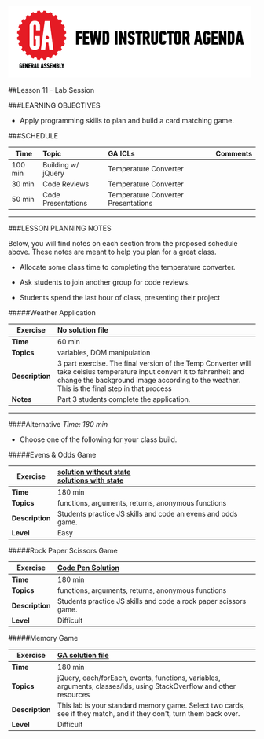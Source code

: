 ![GeneralAssemb.ly](../../img/icons/instr_agenda.png)


##Lesson 11 - Lab Session


###LEARNING OBJECTIVES

*	Apply programming skills to plan and build a card matching game.


###SCHEDULE

| Time        | Topic| GA ICLs| Comments |
| ------------- |:-------------|:-------------------|:----------------|
| 100 min | Building w/ jQuery | Temperature Converter |
| 30 min  | Code Reviews | Temperature Converter |
| 50 min  | Code Presentations | Temperature Converter Presentations |

---

###LESSON PLANNING NOTES

Below, you will find notes on each section from the proposed schedule above. These notes are meant to help you plan for a great class.


*	Allocate some class time to completing the temperature converter.

*	Ask students to join another group for code reviews.

*	Students spend the last hour of class, presenting their project


#####Weather Application

| Exercise | No solution file|
| ------------- |:-------------|
| __Time__ | 60 min |
| __Topics__ | variables, DOM manipulation |
| __Description__| 3 part exercise. The final version of the Temp Converter will take celsius temperature input convert it to  fahrenheit and change the background image according to the weather. This is the final step in that process|
| __Notes__| Part 3 students complete the application. |


---


####Alternative
_Time: 180 min_

*	Choose one of the following for your class build.

#####Evens & Odds Game

| Exercise | [solution without state](http://codepen.io/nevan/pen/KFhkj) <br> [solutions with state](http://codepen.io/nevan/details/bKani)|
| ------------- |:-------------|
| __Time__ | 180 min |
| __Topics__ | functions, arguments, returns, anonymous functions  |
| __Description__| Students practice JS skills and code an evens and odds game.|
| __Level__| Easy |


#####Rock Paper Scissors Game

| Exercise | [Code Pen Solution](http://codepen.io/nevan/pen/zChrG) |
| ------------- |:-------------|
| __Time__ | 180 min  |
| __Topics__ | functions, arguments, returns, anonymous functions  |
| __Description__| Students practice JS skills and code a rock paper scissors game.|
| __Level__| Difficult  |


#####Memory Game

| Exercise | [GA solution file](solution/matching)|
| ------------- |:-------------|
| __Time__ |  180 min |
| __Topics__ |  jQuery, each/forEach, events, functions, variables, arguments, classes/ids, using StackOverflow and other resources |
| __Description__| This lab is your standard memory game. Select two cards, see if they match, and if they don't, turn them back over. |
| __Level__| Difficult  |
